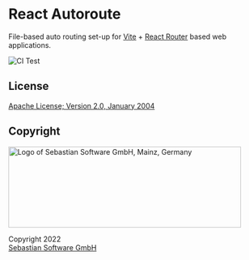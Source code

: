 # React Autoroute

File-based auto routing set-up for [Vite](https://vitejs.dev) + [React Router](https://reactrouter.com/en/main) based web applications.

![CI Test](https://github.com/sebastian-software/react-autoroute/actions/workflows/test.yml/badge.svg)

## License

[Apache License; Version 2.0, January 2004](http://www.apache.org/licenses/LICENSE-2.0)

## Copyright

<img src="https://cdn.rawgit.com/sebastian-software/sebastian-software-brand/0d4ec9d6/sebastiansoftware-en.svg" alt="Logo of Sebastian Software GmbH, Mainz, Germany" width="460" height="160"/>

Copyright 2022<br/>[Sebastian Software GmbH](http://www.sebastian-software.de)
